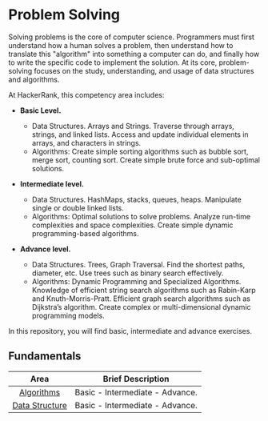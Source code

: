 # Problem Solving

Solving problems is the core of computer science. Programmers must first understand how a human solves a problem, then understand how to translate this "algorithm" into something a computer can do, and finally how to write the specific code to implement the solution. At its core, problem-solving focuses on the study, understanding, and usage of data structures and algorithms.

At HackerRank, this competency area includes:
- **Basic Level.**
    - Data Structures. Arrays and Strings. Traverse through arrays, strings, and linked lists. Access and update individual elements in arrays, and characters in strings.
    - Algorithms: Create simple sorting algorithms such as bubble sort, merge sort, counting sort. Create simple brute force and sub-optimal solutions.

- **Intermediate level.** 
    - Data Structures. HashMaps, stacks, queues, heaps. Manipulate single or double linked lists.
    - Algorithms: Optimal solutions to solve problems. Analyze run-time complexities and space complexities. Create simple dynamic programming-based algorithms.

- **Advance level.** 
    - Data Structures. Trees, Graph Traversal. Find the shortest paths, diameter, etc. Use trees such as binary search effectively.
    - Algorithms: Dynamic Programming and Specialized Algorithms. Knowledge of efficient string search algorithms such as Rabin-Karp and Knuth-Morris-Pratt. Efficient graph search algorithms such as Dijkstra’s algorithm. Create complex or multi-dimensional dynamic programming models.

In this repository, you will find basic, intermediate and advance exercises.

## Fundamentals

| Area  | Brief Description  |
|:--------------------:|:---------------:|
| [Algorithms]([https://nbviewer.jupyter.org/github/EdinsonLeandro/HackerRank/blob/main/Mathematics/Fundamentals/Best-divisor.ipynb](https://github.com/EdinsonLeandro/HackerRank/tree/main/Problem-Solving/Algorithms)) | Basic - Intermediate - Advance. |
| [Data Structure]([https://nbviewer.jupyter.org/github/EdinsonLeandro/HackerRank/blob/main/Mathematics/Fundamentals/Diwali-ligths.ipynb](https://github.com/EdinsonLeandro/HackerRank/tree/main/Problem-Solving/Data-Structure)) | Basic - Intermediate - Advance. |
